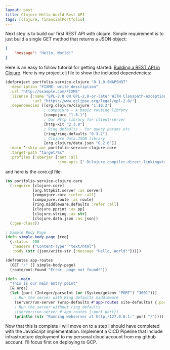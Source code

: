 ```yaml
---
layout: post
title: Clojure Hello World Rest API
tags: [clojure, financialPortfolio]
---
```


Next step is to build our first REST API with clojure.  Simple requirement is to just build a single GET method that returns a JSON object:
```json
{
    "message": "Hello, World!"
}
```
Here is an easy to follow tutorial for getting started: <a href="https://medium.com/swlh/building-a-rest-api-in-clojure-3a1e1ae096e">Building a REST API in Clojure</a>.  Here is my project.clj file to show the included dependencies:
```clojure
(defproject portfolio-service-clojure "0.1.0-SNAPSHOT"
  :description "FIXME: write description"
  :url "http://example.com/FIXME"
  :license {:name "EPL-2.0 OR GPL-2.0-or-later WITH Classpath-exception-2.0"
            :url "https://www.eclipse.org/legal/epl-2.0/"}
  :dependencies [[org.clojure/clojure "1.10.3"]
                 ; Compojure - A basic routing library
                 [compojure "1.6.1"]
                 ; Our Http library for client/server
                 [http-kit "2.3.0"]
                 ; Ring defaults - for query params etc
                 [ring/ring-defaults "0.3.2"]
                 ; Clojure data.JSON library
                 [org.clojure/data.json "0.2.6"]]
  :main ^:skip-aot portfolio-service-clojure.core
  :target-path "target/%s"
  :profiles {:uberjar {:aot :all
                       :jvm-opts ["-Dclojure.compiler.direct-linking=true"]}})
```
and here is the core.cjl file:
```clojure
(ns portfolio-service-clojure.core
  (:require [clojure.core]
            [org.httpkit.server :as server]
            [compojure.core :refer :all]
            [compojure.route :as route]
            [ring.middleware.defaults :refer :all]
            [clojure.pprint :as pp]
            [clojure.string :as str]
            [clojure.data.json :as json])
  (:gen-class))

; Simple Body Page
(defn simple-body-page [req]
  {:status  200
   :headers {"Content-Type" "text/html"}
   :body (str (json/write-str {:message "Hello, World!"}))})

(defroutes app-routes
  (GET "/" [] simple-body-page)
  (route/not-found "Error, page not found!"))

(defn -main
  "This is our main entry point"
  [& args]
  (let [port (Integer/parseInt (or (System/getenv "PORT") "3001"))]
    ; Run the server with Ring.defaults middleware
    (server/run-server (wrap-defaults #'app-routes site-defaults) {:port port})
    ; Run the server without ring defaults
    ;(server/run-server #'app-routes {:port port})
    (println (str "Running webserver at http:/127.0.0.1:" port "/"))))
```

Now that this is complete I will move on to a step I should have completed with the JavaScript implementation. Implement a CICD Pipeline that include infrastructure deployment to my personal cloud account from my github account.  I'll focus first on deploying to GCP.